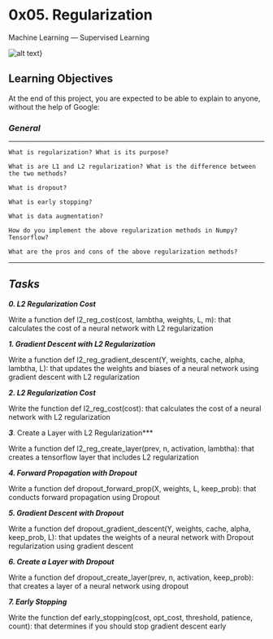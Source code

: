 # 0x05. Regularization
Machine Learning ― Supervised Learning

![alt text}](https://banner2.cleanpng.com/20180411/uce/kisspng-deep-learning-machine-learning-artificial-neural-n-networking-5ace71b40f6c63.2083189615234789640632.jpg)

## Learning Objectives
At the end of this project, you are expected to be able to explain to anyone, without the help of Google:

### ***General***
---
```
What is regularization? What is its purpose?

What is are L1 and L2 regularization? What is the difference between the two methods?

What is dropout?

What is early stopping?

What is data augmentation?

How do you implement the above regularization methods in Numpy? Tensorflow?

What are the pros and cons of the above regularization methods?
```
---

## ***Tasks***

***0. L2 Regularization Cost***

Write a function def l2_reg_cost(cost, lambtha, weights, L, m): that calculates the cost of a neural network with L2 regularization

***1. Gradient Descent with L2 Regularization***

Write a function def l2_reg_gradient_descent(Y, weights, cache, alpha, lambtha, L): that updates the weights and biases of a neural network using gradient descent with L2 regularization

***2. L2 Regularization Cost***

Write the function def l2_reg_cost(cost): that calculates the cost of a neural network with L2 regularization

***3***. Create a Layer with L2 Regularization***

Write a function def l2_reg_create_layer(prev, n, activation, lambtha): that creates a tensorflow layer that includes L2 regularization

***4. Forward Propagation with Dropout***

Write a function def dropout_forward_prop(X, weights, L, keep_prob): that conducts forward propagation using Dropout

***5. Gradient Descent with Dropout***

Write a function def dropout_gradient_descent(Y, weights, cache, alpha, keep_prob, L): that updates the weights of a neural network with Dropout regularization using gradient descent


***6. Create a Layer with Dropout***

Write a function def dropout_create_layer(prev, n, activation, keep_prob): that creates a layer of a neural network using dropout

***7. Early Stopping***

Write the function def early_stopping(cost, opt_cost, threshold, patience, count): that determines if you should stop gradient descent early